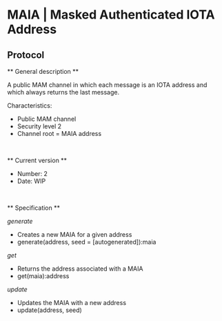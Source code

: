 # MAIA | Masked Authenticated IOTA Address

## Protocol

** General description **

A public MAM channel in which each message is an IOTA address and which always returns the last message.

Characteristics:
- Public MAM channel
- Security level 2
- Channel root = MAIA address

&nbsp;

** Current version **

- Number: 2
- Date: WIP

&nbsp;

** Specification **

*generate*
- Creates a new MAIA for a given address
- generate(address, seed = [autogenerated]):maia

*get*
- Returns the address associated with a MAIA
- get(maia):address

*update*
- Updates the MAIA with a new address
- update(address, seed)
